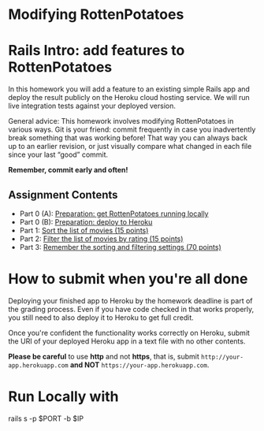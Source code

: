 Modifying RottenPotatoes
========================

# Rails Intro: add features to RottenPotatoes

In this homework you will add a feature to an existing simple Rails app
and deploy the result publicly on the Heroku cloud hosting service. We
will run live integration tests against your deployed version. 

General advice:  This homework involves modifying RottenPotatoes in
various ways. Git is your friend: commit frequently in case you
inadvertently break something that was working before! That way you can
always back up to an earlier revision, or just visually compare what
changed in each file since your last “good” commit. 

**Remember, commit early and often!**

## Assignment Contents

* Part 0 (A): [Preparation: get RottenPotatoes running locally](docs/part_0_A.md)
* Part 0 (B): [Preparation: deploy to Heroku](docs/part_0_B.md)
* Part 1: [Sort the list of movies (15 points)](docs/part_1.md)
* Part 2: [Filter the list of movies by rating (15 points)](docs/part_2.md)
* Part 3: [Remember the sorting and filtering settings (70 points)](docs/part_3.md)

# How to submit when you're all done

Deploying your finished app to Heroku by the homework deadline is part
of the grading process. Even if you have code checked in that works
properly, you still need to also deploy it to Heroku to get full
credit. 

Once you're confident the functionality works correctly on Heroku,
submit the 
URI of your deployed Heroku app in a text file with no other
contents. 

**Please be careful** to use **http** and not **https**, that is, 
submit `http://your-app.herokuapp.com` **and NOT**
`https://your-app.herokuapp.com`. 

# Run Locally with 
rails s -p $PORT -b $IP
